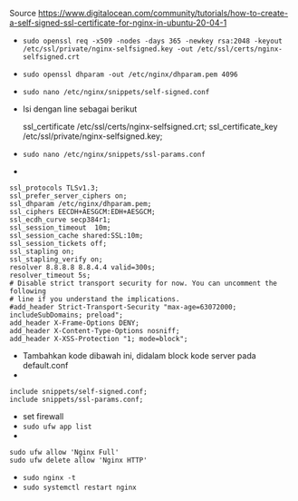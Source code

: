 Source
https://www.digitalocean.com/community/tutorials/how-to-create-a-self-signed-ssl-certificate-for-nginx-in-ubuntu-20-04-1

- `sudo openssl req -x509 -nodes -days 365 -newkey rsa:2048 -keyout /etc/ssl/private/nginx-selfsigned.key -out /etc/ssl/certs/nginx-selfsigned.crt`
- `sudo openssl dhparam -out /etc/nginx/dhparam.pem 4096`
- `sudo nano /etc/nginx/snippets/self-signed.conf`
- Isi dengan line sebagai berikut


    ssl_certificate /etc/ssl/certs/nginx-selfsigned.crt;
    ssl_certificate_key /etc/ssl/private/nginx-selfsigned.key;

- `sudo nano /etc/nginx/snippets/ssl-params.conf`
- 

    ssl_protocols TLSv1.3;
    ssl_prefer_server_ciphers on;
    ssl_dhparam /etc/nginx/dhparam.pem; 
    ssl_ciphers EECDH+AESGCM:EDH+AESGCM;
    ssl_ecdh_curve secp384r1;
    ssl_session_timeout  10m;
    ssl_session_cache shared:SSL:10m;
    ssl_session_tickets off;
    ssl_stapling on;
    ssl_stapling_verify on;
    resolver 8.8.8.8 8.8.4.4 valid=300s;
    resolver_timeout 5s;
    # Disable strict transport security for now. You can uncomment the following
    # line if you understand the implications.
    #add_header Strict-Transport-Security "max-age=63072000; includeSubDomains; preload";
    add_header X-Frame-Options DENY;
    add_header X-Content-Type-Options nosniff;
    add_header X-XSS-Protection "1; mode=block";
- Tambahkan kode dibawah ini, didalam block kode server pada default.conf
- 

    include snippets/self-signed.conf;
    include snippets/ssl-params.conf;

- set firewall
- `sudo ufw app list`
-

    sudo ufw allow 'Nginx Full'
    sudo ufw delete allow 'Nginx HTTP'
- `sudo nginx -t`
- `sudo systemctl restart nginx`
